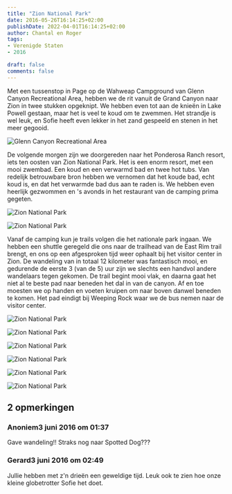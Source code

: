 ```yaml
---
title: "Zion National Park"
date: 2016-05-26T16:14:25+02:00
publishDate: 2022-04-01T16:14:25+02:00
author: Chantal en Roger
tags:
- Verenigde Staten
- 2016

draft: false
comments: false
---
```


Met een tussenstop in Page op de Wahweap Campground van Glenn Canyon Recreational Area, hebben we de rit vanuit de Grand Canyon naar Zion in twee stukken opgeknipt. We hebben even tot aan de knieën in Lake Powell gestaan, maar het is veel te koud om te zwemmen. Het strandje is wel leuk, en Sofie heeft even lekker in het zand gespeeld en stenen in het meer gegooid.

![Glenn Canyon Recreational Area](./images/P10501384.jpg)

De volgende morgen zijn we doorgereden naar het Ponderosa Ranch resort, iets ten oosten van Zion National Park. Het is een enorm resort, met een mooi zwembad. Een koud en een verwarmd bad en twee hot tubs. Van redelijk betrouwbare bron hebben we vernomen dat het koude bad, echt koud is, en dat het verwarmde bad dus aan te raden is. We hebben even heerlijk gezwommen en 's avonds in het restaurant van de camping prima gegeten.

![Zion National Park](./images/P10501494.jpg)

![Zion National Park](./images/P10501644.jpg)

Vanaf de camping kun je trails volgen die het nationale park ingaan. We hebben een shuttle geregeld die ons naar de trailhead van de East Rim trail brengt, en ons op een afgesproken tijd weer ophaalt bij het visitor center in Zion. De wandeling van in totaal 12 kilometer was fantastisch mooi, en gedurende de eerste 3 (van de 5) uur zijn we slechts een handvol andere wandelaars tegen gekomen. De trail begint mooi vlak, en daarna gaat het niet al te beste pad naar beneden het dal in van de canyon. Af en toe moesten we op handen en voeten kruipen om naar boven danwel beneden te komen. Het pad eindigt bij Weeping Rock waar we de bus nemen naar de visitor center.

![Zion National Park](./images/P10501814.jpg)

![Zion National Park](./images/P10501874.jpg)

![Zion National Park](./images/P10502284.jpg)

![Zion National Park](./images/P10503014.jpg)

![Zion National Park](./images/P10503384.jpg)

![Zion National Park](./images/WP_20160528_12_41_53_Rich3.jpg)

## 2 opmerkingen

### Anoniem3 juni 2016 om 01:37

Gave wandeling!!
Straks nog naar Spotted Dog???

### Gerard3 juni 2016 om 02:49

Jullie hebben met z'n drieën een geweldige tijd. Leuk ook te zien hoe onze kleine globetrotter Sofie het doet.
